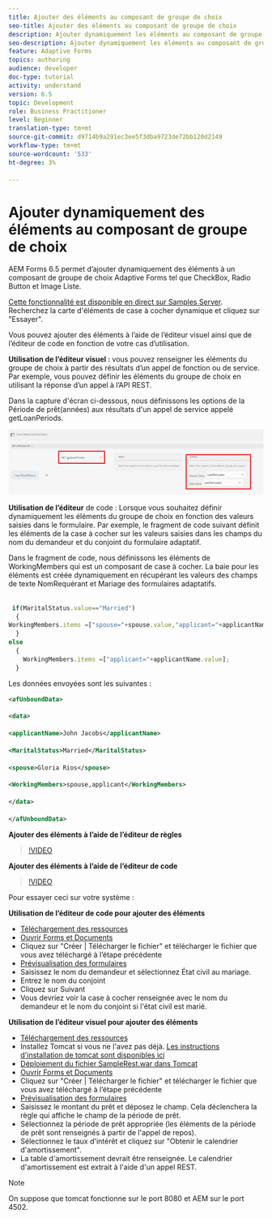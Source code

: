 ```yaml
---
title: Ajouter des éléments au composant de groupe de choix
seo-title: Ajouter des éléments au composant de groupe de choix
description: Ajouter dynamiquement les éléments au composant de groupe de choix
seo-description: Ajouter dynamiquement les éléments au composant de groupe de choix
feature: Adaptive Forms
topics: authoring
audience: developer
doc-type: tutorial
activity: understand
version: 6.5
topic: Development
role: Business Practitioner
level: Beginner
translation-type: tm+mt
source-git-commit: d9714b9a291ec3ee5f3dba9723de72bb120d2149
workflow-type: tm+mt
source-wordcount: '533'
ht-degree: 3%

---
```




# Ajouter dynamiquement des éléments au composant de groupe de choix

AEM Forms 6.5 permet d’ajouter dynamiquement des éléments à un composant de groupe de choix Adaptive Forms tel que CheckBox, Radio Button et Image Liste.

[Cette fonctionnalité est disponible en direct sur Samples Server](https://forms.enablementadobe.com/content/samples/samples.html?query=0). Recherchez la carte d&#39;éléments de case à cocher dynamique et cliquez sur &quot;Essayer&quot;.


Vous pouvez ajouter des éléments à l’aide de l’éditeur visuel ainsi que de l’éditeur de code en fonction de votre cas d’utilisation.

**Utilisation de l’éditeur visuel :** vous pouvez renseigner les éléments du groupe de choix à partir des résultats d’un appel de fonction ou de service. Par exemple, vous pouvez définir les éléments du groupe de choix en utilisant la réponse d’un appel à l’API REST.

Dans la capture d&#39;écran ci-dessous, nous définissons les options de la Période de prêt(années) aux résultats d&#39;un appel de service appelé getLoanPeriods.

![Éditeur de règles](assets/ruleeditor.png)

**Utilisation de l’éditeur** de code : Lorsque vous souhaitez définir dynamiquement les éléments du groupe de choix en fonction des valeurs saisies dans le formulaire. Par exemple, le fragment de code suivant définit les éléments de la case à cocher sur les valeurs saisies dans les champs du nom du demandeur et du conjoint du formulaire adaptatif.

Dans le fragment de code, nous définissons les éléments de WorkingMembers qui est un composant de case à cocher. La baie pour les éléments est créée dynamiquement en récupérant les valeurs des champs de texte NomRequérant et Mariage des formulaires adaptatifs.

```javascript
 
 if(MaritalStatus.value=="Married")
  {
WorkingMembers.items =["spouse="+spouse.value,"applicant="+applicantName.value];
  }
else
  {
    WorkingMembers.items =["applicant="+applicantName.value];
  }
```

Les données envoyées sont les suivantes :

```xml
<afUnboundData>

<data>

<applicantName>John Jacobs</applicantName>

<MaritalStatus>Married</MaritalStatus>

<spouse>Gloria Rios</spouse>

<WorkingMembers>spouse,applicant</WorkingMembers>

</data>

</afUnboundData>
```

**Ajouter des éléments à l’aide de l’éditeur de règles**

>[!VIDEO](https://video.tv.adobe.com/v/26847?quality=12&learn=on)

**Ajouter des éléments à l’aide de l’éditeur de code**

>[!VIDEO](https://video.tv.adobe.com/v/26848?quality=12&learn=on)

Pour essayer ceci sur votre système :

**Utilisation de l’éditeur de code pour ajouter des éléments**

* [Téléchargement des ressources](assets/usingthecodeeditor.zip)
* [Ouvrir Forms et Documents](http://localhost:4502/aem/forms.html/content/dam/formsanddocuments)
* Cliquez sur &quot;Créer | Télécharger le fichier&quot; et télécharger le fichier que vous avez téléchargé à l’étape précédente
* [Prévisualisation des formulaires](http://localhost:4502/content/dam/formsanddocuments/simpleform/jcr:content?wcmmode=disabled)
* Saisissez le nom du demandeur et sélectionnez État civil au mariage.
* Entrez le nom du conjoint
* Cliquez sur Suivant
* Vous devriez voir la case à cocher renseignée avec le nom du demandeur et le nom du conjoint si l&#39;état civil est marié.

**Utilisation de l’éditeur visuel pour ajouter des éléments**

* [Téléchargement des ressources](assets/usingthevisualeditor.zip)
* Installez Tomcat si vous ne l&#39;avez pas déjà. [Les instructions d&#39;installation de tomcat sont disponibles ici](https://docs.adobe.com/content/help/en/experience-manager-learn/forms/ic-print-channel-tutorial/introduction.html)
* [Déploiement du fichier SampleRest.war dans Tomcat](https://forms.enablementadobe.com/content/DemoServerBundles/SampleRest.war)
* [Ouvrir Forms et Documents](http://localhost:4502/aem/forms.html/content/dam/formsanddocuments)
* Cliquez sur &quot;Créer | Télécharger le fichier&quot; et télécharger le fichier que vous avez téléchargé à l’étape précédente
* [Prévisualisation des formulaires](http://localhost:4502/content/dam/formsanddocuments/amortizationschedule/jcr:content?wcmmode=disabled)
* Saisissez le montant du prêt et déposez le champ. Cela déclenchera la règle qui affiche le champ de la période de prêt.
* Sélectionnez la période de prêt appropriée (les éléments de la période de prêt sont renseignés à partir de l&#39;appel de repos).
* Sélectionnez le taux d&#39;intérêt et cliquez sur &quot;Obtenir le calendrier d&#39;amortissement&quot;.
* La table d&#39;amortissement devrait être renseignée. Le calendrier d&#39;amortissement est extrait à l&#39;aide d&#39;un appel REST.

>[!NOTE]
> On suppose que tomcat fonctionne sur le port 8080 et AEM sur le port 4502.
